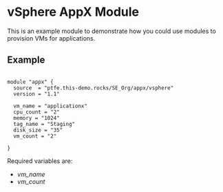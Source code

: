 # vSphere AppX Module

This is an example module to demonstrate how you could use modules to provision VMs for applications.

## Example

```

module "appx" {
  source  = "ptfe.this-demo.rocks/SE_Org/appx/vsphere"
  version = "1.1"
  
  vm_name = "applicationx"
  cpu_count = "2"
  memory = "1024"
  tag_name = "Staging"
  disk_size = "35"
  vm_count = "2"
  
}

```

Required variables are:
 * *vm_name*
 * *vm_count*
